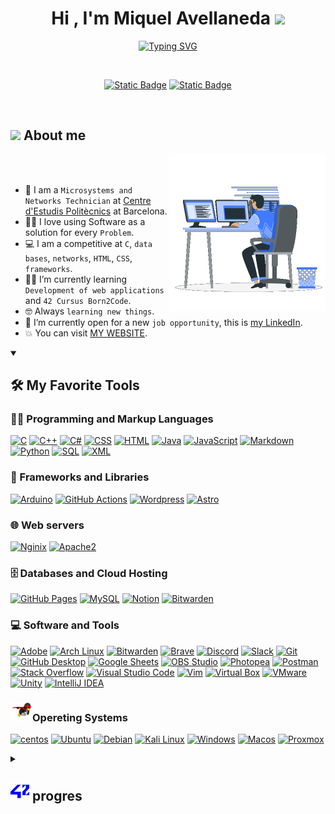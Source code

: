 <h1 align="center">Hi , I'm Miquel Avellaneda <img src="https://media.giphy.com/media/hvRJCLFzcasrR4ia7z/giphy.gif" width="35"></h1>
<p align="center">
  <a href="https://git.io/typing-svg"><img src="https://readme-typing-svg.demolab.com?font=Time+new+Roma&size=25&pause=1000&color=blue&center=true&vCenter=true&width=600&height=100&lines=42+-+Telefonica+Barcelona+Student;Development+of+web+applitcations+Student;Always+learning+new+things;Microsystems+and+Networks+Technicien" alt="Typing SVG" /></a>
</p>

<br>

<p align="center">
  <a href="https://profile.intra.42.fr/users/mavellan" target="_blank"><img alt="Static Badge" src="https://img.shields.io/badge/Born2Code-blue?style=for-the-badge&logo=42&logoColor=White&color=blue"></a>
  <a href="https://www.linkedin.com/in/mavellaneda/" target="_blank"><img alt="Static Badge" src="https://img.shields.io/badge/LinkedIn-blue?style=for-the-badge&logo=LinkedIn&color=blue"></a>
</p>

<br>

## <picture><img src = "https://github.com/7oSkaaa/7oSkaaa/blob/main/Images/about_me.gif?raw=true" width = 50px></picture> About me
<picture><img align="right" src="https://github.com/mavellanedal/mavellanedal/blob/0d31f7f0d887984bb5bdd44788193c27df955a31/Right_Side.gif?raw=true" width = 250px></picture>

<br><br>

- :school: I am a `Microsystems and Networks Technician` at [Centre d'Estudis Politècnics](https://politecnics.barcelona/) at Barcelona.
- :technologist: I love using Software as a solution for every `Problem`.
- :computer: I am a competitive at `C`, `data bases`, `networks`, `HTML`, `CSS`, `frameworks`.
- :student: I’m currently learning `Development of web applications` and `42 Cursus Born2Code`.
- :nerd_face: Always `learning new things`.
- :thinking: I’m currently open for a new `job opportunity`, this is [my LinkedIn](https://linkedin.com/in/mavellaneda).
- :boom: You can visit [MY WEBSITE](https://mavellaneda.me).

<details open> 
  <summary><h2>🛠️ My Favorite Tools</h2></summary>
  <!-- Some badges are from https://github.com/Ileriayo/markdown-badges -->

  <h3>👨‍💻 Programming and Markup Languages</h3>

  <p>
      <a href="https://github.com/search?q=user%mavellanedal+language%3Ac"><img alt="C" src="https://custom-icon-badges.demolab.com/badge/C-03599C.svg?logo=c-in-hexagon&logoColor=white"></a>
      <a href="https://github.com/search?q=user%mavellanedal+language%3Acpp"><img alt="C++" src="https://custom-icon-badges.demolab.com/badge/C++-9C033A.svg?logo=cpp2&logoColor=white"></a>
      <a href="https://github.com/search?q=user%mavellanedal+language%3Acsharp"><img alt="C#" src="https://custom-icon-badges.demolab.com/badge/C%23-68217A.svg?logo=cs2&logoColor=white"></a>
      <a href="https://github.com/search?q=user%mavellanedal+language%3Acss"><img alt="CSS" src="https://img.shields.io/badge/CSS-1572B6.svg?logo=css3&logoColor=white"></a>
      <a href="https://github.com/search?q=user%mavellanedal+language%3Ahtml"><img alt="HTML" src="https://img.shields.io/badge/HTML-E34F26.svg?logo=html5&logoColor=white"></a>
      <a href="https://github.com/search?q=user%mavellanedal+language%3Ajava"><img alt="Java" src="https://custom-icon-badges.demolab.com/badge/Java-007396.svg?logo=java&logoColor=white"></a>
      <a href="https://github.com/search?q=user%mavellanedal+language%3Ajavascript"><img alt="JavaScript" src="https://img.shields.io/badge/JavaScript-F7DF1E.svg?logo=javascript&logoColor=black"></a>
      <a href="https://github.com/search?q=user%mavellanedal+language%3Amarkdown"><img alt="Markdown" src="https://img.shields.io/badge/Markdown-000000.svg?logo=markdown&logoColor=white"></a>
      <a href="https://github.com/search?q=user%mavellanedal+language%3Apython"><img alt="Python" src="https://img.shields.io/badge/Python-14354C.svg?logo=python&logoColor=white"></a>
      <a href="https://github.com/search?q=user%mavellanedal+language%3Asql"><img alt="SQL" src="https://custom-icon-badges.demolab.com/badge/SQL-025E8C.svg?logo=database&logoColor=white"></a>
      <a href="https://github.com/search?q=user%mavellanedal+language%3Asvg"><img alt="XML" src="https://img.shields.io/badge/XML-e0982c.svg?logo=xml&logoColor=white"></a>
  </p>

  <h3>🧰 Frameworks and Libraries</h3>

  <p>
      <a href="#"><img alt="Arduino" src="https://img.shields.io/badge/-Arduino-00979D?logo=Arduino&logoColor=white"></a>
      <a href="#"><img alt="GitHub Actions" src="https://img.shields.io/badge/GitHub%20Actions-2671E5.svg?logo=github%20actions&logoColor=white"></a>
      <a href="#"><img alt="Wordpress" src="https://img.shields.io/badge/Wordpress-21759B?logo=wordpress&logoColor=white"></a>
      <a href="#"><img alt="Astro" src="https://img.shields.io/badge/Astro-orange?logo=astro&logoColor=white"></a>
  </p>

  <h3>🌐 Web servers</h3>

  <p>
    <a href="#"><img alt="Nginix" src="https://img.shields.io/badge/Nginix-green?logo=nginix&logoColor=white"></a>
    <a href="#"><img alt="Apache2" src="https://img.shields.io/badge/Apache2-orange?logo=apache&logoColor=white"></a>
  </p>

  <h3>🗄️ Databases and Cloud Hosting</h3>

  <p>
      <a href="#"><img alt="GitHub Pages" src="https://img.shields.io/badge/GitHub%20Pages-327FC7.svg?logo=github&logoColor=white"></a>
      <a href="#"><img alt="MySQL" src="https://img.shields.io/badge/MySQL-00f.svg?logo=mysql&logoColor=white"></a>
      <a href="#"><img alt="Notion" src="https://img.shields.io/badge/Notion-010101.svg?logo=notion&logoColor=white"></a>
      <a href="#"><img alt="Bitwarden" src="https://img.shields.io/badge/Bitwarden-blue?logo=bitwarden&logoColor=white"></a>
  </p>

  <h3>💻 Software and Tools</h3>

  <p>
      <a href="#"><img alt="Adobe" src="https://img.shields.io/badge/Adobe-FF0000.svg?logo=adobe&logoColor=white"></a>
      <a href="#"><img alt="Arch Linux" src="https://img.shields.io/badge/Arch%20Linux-1793D1.svg?logo=arch-linux&logoColor=white"></a>
      <a href="#"><img alt="Bitwarden" src="https://img.shields.io/badge/-Bitwarden-175DDC?logo=bitwarden&logoColor=white"></a>
      <a href="#"><img alt="Brave" src="https://img.shields.io/badge/-Brave-FB542B?logo=brave&logoColor=white"></a>
      <a href="#"><img alt="Discord" src="https://img.shields.io/badge/-Discord-5865F2.svg?logo=discord&logoColor=white"></a>
      <a href="#"><img alt="Slack" src="https://img.shields.io/badge/Slack-4a154b?logo=slack&logoColor=white&color=%234a154b"></a>
      <a href="#"><img alt="Git" src="https://img.shields.io/badge/Git-F05033.svg?logo=git&logoColor=white"></a>
      <a href="#"><img alt="GitHub Desktop" src="https://img.shields.io/badge/GitHub%20Desktop-8034A9.svg?logo=github&logoColor=white"></a>
      <a href="#"><img alt="Google Sheets" src="https://img.shields.io/badge/Sheets-34A853.svg?logo=google%20sheets&logoColor=white"></a>
      <a href="#"><img alt="OBS Studio" src="https://img.shields.io/badge/-OBS-302E31?logo=obs-studio&logoColor=white"></a>
      <a href="#"><img alt="Photopea" src="https://img.shields.io/badge/Photopea-18A497?logo=photopea&logoColor=white"></a>
      <a href="#"><img alt="Postman" src="https://img.shields.io/badge/Postman-FF6C37?logo=postman&logoColor=white"></a>
      <a href="#"><img alt="Stack Overflow" src="https://img.shields.io/badge/-Stack%20Overflow-FE7A16?logo=stack-overflow&logoColor=white"></a>
      <a href="#"><img alt="Visual Studio Code" src="https://img.shields.io/badge/Visual%20Studio%20Code-0078d7.svg?logo=visual-studio-code&logoColor=white"></a>
      <a href="#"><img alt="Vim" src="https://img.shields.io/badge/Vim-green?logo=Vim&logoColor=black"></a>
      <a href="#"><img alt="Virtual Box" src="https://img.shields.io/badge/Virtual_Box-%233361b7?logo=VirtualBox&color=%233361b7"></a>
      <a href="#"><img alt="VMware" src="https://img.shields.io/badge/VMware-green?logo=vmware&logoColor=blue&logoSize=50"></a>
      <a href="#"><img alt="Unity" src="https://img.shields.io/badge/Unity-black?logo=unity&logoColor=white"></a>
      <a href="#"><img alt="IntelliJ IDEA" src="https://img.shields.io/badge/IntelliJ_IDEA-purple?logo=intellijidea&logoColor=white"></a>
  </p>

  <h3> <img src="https://raw.githubusercontent.com/mavellanedal/mavellanedal/refs/heads/main/OS.gif" heigh="35" width ="35" />Opereting Systems</h3>

  <p>
    <a href="#"><img alt="centos" src="https://img.shields.io/badge/centos-darkblue?logo=centos&logoColor=green"></a>
    <a href="#"><img alt="Ubuntu" src="https://img.shields.io/badge/Ubutnu-orange?logo=ubuntu"></a>
    <a href="#"><img alt="Debian" src="https://img.shields.io/badge/Debian-white?logo=debian&logoColor=red"></a>
    <a href="#"><img alt="Kali Linux" src="https://img.shields.io/badge/KaliLinux-blue?logo=kalilinux&logoColor=black"></a>
    <a href="#"><img alt="Windows" src="https://img.shields.io/badge/Windows-0078D6?logo=windows&logoColor=white"></a>
    <a href="#"><img alt="Macos" src="https://img.shields.io/badge/MacOS-white?logo=Apple&logoColor=black"></a>
    <a href="#"><img alt="Proxmox" src="https://img.shields.io/badge/Proxmox-orange?logo=Proxmox&logoColor=black"></a>
  </p>
</details>

<details>
  <summary>
    <h2><img alt="42 Logo SVG" src="https://raw.githubusercontent.com/mavellanedal/mavellanedal/refs/heads/main/42.svg" width=30 height=30> progres</h2>
  </summary>
  <h3>🏊 Piscine ✅</h3>
  <p>
    <div>
      <div align="center">
        <h4>📓 Projects</h4>
        <table>
          <thead>
            <tr>
              <th>Index</th>
              <th>Project</th>
              <th>Description</th>
              <th>Tech</th>
              <th>Status</th>
              <th>Markk</th>
            </tr>
          </thead>
          <tbody>
            <tr>
              <td>1</td>
              <td>C piscine Shell 00</td>
              <td>introduction to shell</td>
              <td><img src="https://upload.wikimedia.org/wikipedia/commons/b/b3/Terminalicon2.png" height="20"/></td>
              <td>✅</td>
              <td>100%</td>
            </tr>
            <tr>
              <td>2</td>
              <td>C piscine Shell 01</td>
              <td>learning how to use Shell</td>
              <td><img src="https://upload.wikimedia.org/wikipedia/commons/b/b3/Terminalicon2.png" alt="C Logo" height="20"/></td>
              <td>✅</td>
              <td>100%</td>
            </tr>
            <tr>
              <td>3</td>
              <td>C piscine 00</td>
              <td>learning to use the function write</td>
              <td><img src="https://upload.wikimedia.org/wikipedia/commons/1/19/C_Logo.png" alt="C Logo" height="20"/></td>
              <td>✅</td>
              <td>52%</td>
            </tr>
            <tr>
              <td>4</td>
              <td>C piscine 01</td>
              <td>what are the pointers in C</td>
               <td><img src="https://upload.wikimedia.org/wikipedia/commons/1/19/C_Logo.png" alt="C Logo" height="20"/></td>
              <td>✅</td>
              <td>100%</td>
            </tr>
            <tr>
              <td>5</td>
              <td>C piscine 02</td>
              <td>re-implementations of basics C libraries functions</td>
              <td><img src="https://upload.wikimedia.org/wikipedia/commons/1/19/C_Logo.png" alt="C Logo" height="20"/></td>
              <td>✅</td>
              <td>65%</td>
            </tr>
            <tr>
              <td>6</td>
              <td>C piscine 03</td>
              <td>more re-implementations of basics C libraries functions</td>
              <td><img src="https://upload.wikimedia.org/wikipedia/commons/1/19/C_Logo.png" alt="C Logo" height="20"/></td>
              <td>✅</td>
              <td>50%</td>
            </tr>
            <tr>
              <td>7</td>
              <td>C piscine 04</td>
              <td>ft_strlen, ft_putstr, ft_putnbr, ft_atoi, ...</td>
              <td><img src="https://upload.wikimedia.org/wikipedia/commons/1/19/C_Logo.png" alt="C Logo" height="20"/></td>
              <td>✅</td>
              <td>70%</td>
            </tr>
            <tr>
              <td>8</td>
              <td>C piscine 05</td>
              <td>First interactions with operators</td>
              <td><img src="https://upload.wikimedia.org/wikipedia/commons/1/19/C_Logo.png" alt="C Logo" height="20"/></td>
              <td>✅</td>
              <td>80%</td>
            </tr>
          </tbody>
        </table>
      </div>
      <div>
        <div align="center">
          <h4>📝 Exams</h4>
          <table>
            <thead>
              <tr>
                <th>Index</th>
                <th>Exam</th>
                <th>Description</th>
                <th>Status</th>
              </tr>
            </thead>
            <tbody>
              <tr>
                <td>1</td>
                <td>C Piscine Exam 00</td>
                <td>The first exam</td>
                <td>✅</td>
              </tr>
              <tr>
                <td>2</td>
                <td>C Piscine Exam 01</td>
                <td>The secod exam of the piscine</td>
                <td>❌</td>
              </tr>
              <tr>
                <td>3</td>
                <td>C Piscine Exam 02</td>
                <td>The third exam of the piscine</td>
                <td>✅</td>
              </tr>
              <tr>
                <td>4</td>
                <td>C Piscine Final Exam</td>
                <td>The final exam of the piscine</td>
                <td>✅</td>
              </tr>
            </tbody>
          </table>
        </div>
      </div>
    </div>
  </p>
  <h3>🎓 Cursus</h3>
  <p>
    <div align="center">
      <h4>📓 Projects</h4>
      <table>
        <thead>
          <tr>
            <th>Index</th>
            <th>Project</th>
            <th>Description</th>
            <th>Tech</th>
            <th>Status</th>
            <th>Markk</th>
          </tr>
        </thead>
        <tbody>
          <tr>
            <td>1</td>
            <td><a href="https://github.com/mavellanedal/libft">LIBFT</a></td>
            <td>re-implementations of basics C libraries functions</td>
            <td><img src="https://upload.wikimedia.org/wikipedia/commons/1/19/C_Logo.png" alt="C Logo" height="20"/></td>
            <td>✅</td>
            <td>125%</td>
          </tr>
          <tr>
            <td>2</td>
            <td><a href="https://github.com/mavellanedal/printf">FT_PRITF</a></td>
            <td>re-implementations of the printf C function</td>
            <td><img src="https://upload.wikimedia.org/wikipedia/commons/1/19/C_Logo.png" alt="C Logo" height="20"/></td>
            <td>✅</td>
            <td>100%</td>
          </tr>
          <tr>
            <td>3</td>
            <td><a href="https://github.com/mavellanedal/get_next_line">GET_NEXT_LINE</a></td>
            <td>reading files line by line</td>
            <td><img src="https://upload.wikimedia.org/wikipedia/commons/1/19/C_Logo.png" alt="C Logo" height="20"/></td>
            <td>✅</td>
            <td>125%</td>
          </tr>
          <tr>
            <td>4</td>
            <td>BORN_2_BE_ROOT</td>
            <td>create a VM with Virtual Box, add configuration</td>
            <td><img src="https://raw.githubusercontent.com/mavellanedal/mavellanedal/refs/heads/main/virtualbox.svg" alt="Virtual Box Logo" height="20"/></td>
            <td>✅</td>
            <td>125%</td>
          </tr>
          <tr>
            <td>5</td>
            <td>><a href="https://github.com/mavellanedal/42pipex">PIPEX</a></td>
            <td>reproduce the behavior of this bash function <br/>`cmd1 < input_file \| cdm2 > output file`</td>
            <td><img src="https://upload.wikimedia.org/wikipedia/commons/1/19/C_Logo.png" alt="C Logo" height="20"/></td>
            <td>❌</td>
            <td>-</td>
          </tr>
          <tr>
            <td>6</td>
            <td><a href="https://github.com/mavellanedal/push_swap">PUSH_SWAP</a></td>
            <td>function to sort 2 stacks of numbers</td>
            <td><img src="https://upload.wikimedia.org/wikipedia/commons/1/19/C_Logo.png" alt="C Logo" height="20"/></td>
            <td>✅</td>
            <td>120%</td>
          </tr>
          <tr>
            <td>7</td>
            <td><a href="https://github.com/mavellanedal/so_long42">SO_LONG</a></td>
            <td>2D game</td>
            <td><img src="https://upload.wikimedia.org/wikipedia/commons/1/19/C_Logo.png" alt="C Logo" height="20"/></td>
            <td>In progres</td>
            <td>-</td>
          </tr>
          <tr>
            <td>8</td>
            <td>MINISHELL</td>
            <td>re-implement a version of bash</td>
            <td><img src="https://upload.wikimedia.org/wikipedia/commons/1/19/C_Logo.png" alt="C Logo" height="20"/></td>
            <td>❌</td>
            <td>-</td>
          </tr>
          <tr>
            <td>9</td>
            <td>PHILOSOPHERS</td>
            <td>introduce the concept of multi-threading</td>
            <td><img src="https://upload.wikimedia.org/wikipedia/commons/1/19/C_Logo.png" alt="C Logo" height="20"/></td>
            <td>❌</td>
            <td>-</td>
          </tr>
          <tr>
            <td>10</td>
            <td>CUB3D</td>
            <td>Wolfenstein game, based on a raycasting algo !</td>
            <td><img src="https://upload.wikimedia.org/wikipedia/commons/1/19/C_Logo.png" alt="C Logo" height="20"/></td>
            <td>❌</td>
            <td>-</td>
          </tr>
          <tr>
            <td>11</td>
            <td>NET_PRACTICE</td>
            <td>Subnetting management</td>
            <td>IP</td>
            <td>❌</td>
            <td>-</td>
          </tr>
          <tr>
            <td>12</td>
            <td>C++</td>
            <td>basics of c++ 00 to 09</td>
            <td><img src="https://upload.wikimedia.org/wikipedia/commons/1/18/ISO_C%2B%2B_Logo.svg" alt="C++ Logo" height="20"/></td>
            <td>❌</td>
            <td>-</td>
          </tr>
          <tr>
            <td>13</td>
            <td>INCEPTION</td>
            <td>Setting up a wordpress server with docker-compose</td>
            <td><img src="https://upload.wikimedia.org/wikipedia/commons/4/4e/Docker_%28container_engine%29_logo.svg" alt="Docker Logo" height="20"/></td>
            <td>❌</td>
            <td>-</td>
          </tr>
          <tr>
            <td>14</td>
            <td>IRC</td>
            <td>Basic chat application on a web page</td>
            <td><img src="https://upload.wikimedia.org/wikipedia/commons/1/18/ISO_C%2B%2B_Logo.svg" alt="C++ Logo" height="20"/></td>
            <td>❌</td>
            <td>-</td>
          </tr>
          <tr>
            <td>15</td>
            <td>TRANSCENDENCE</td>
            <td>Web App with the Pong game</td>
            <td>🌐 Web</td>
            <td>❌</td>
            <td>-</td>
          </tr>
        </tbody>
      </table>
  </div>
   <div align="center">
          <h4>📝 Exams</h4>
          <table>
            <thead>
              <tr>
                <th>Circle</th>
                <th>Exam</th>
                <th>Description</th>
                <th>Status</th>
              </tr>
            </thead>
            <tbody>
              <tr>
                <td>2</td>
                <td>Exam Rank 02</td>
                <td>The first exam of the cursus</td>
                <td>✅</td>
              </tr>
              <tr>
                <td>3</td>
                <td>Exam Rank 03</td>
                <td>The secod exam of the cursus</td>
                <td>❌</td>
              </tr>
              <tr>
                <td>4</td>
                <td>Exam Rank 04</td>
                <td>The third exam of the cursus</td>
                <td>❌</td>
              </tr>
              <tr>
                <td>5</td>
                <td>Exam Rank 05</td>
                <td>The final exam of the cursus</td>
                <td>❌</td>
              </tr>
              <tr>
                <td>6</td>
                <td>Exam Rank 06</td>
                <td>The final exam of the cursus</td>
                <td>❌</td>
              </tr>
            </tbody>
          </table>
        </div>
  </p>
</details>

<!--
**mavellanedal/mavellanedal** is a ✨ _special_ ✨ repository because its `README.md` (this file) appears on your GitHub profile.

Here are some ideas to get you started:

- 🔭 I’m currently working on ...
- 🌱 I’m currently learning ...
- 👯 I’m looking to collaborate on ...
- 🤔 I’m looking for help with ...
- 💬 Ask me about ...
- 📫 How to reach me: ...
- 😄 Pronouns: ...
- ⚡ Fun fact: ...
-->
